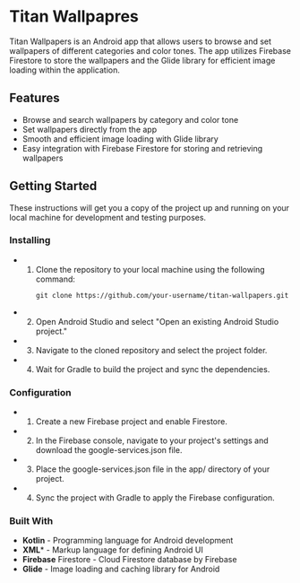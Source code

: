 # Titan Wallpapres
Titan Wallpapers is an Android app that allows users to browse and set wallpapers of different categories and color tones. 
The app utilizes Firebase Firestore to store the wallpapers and the Glide library for efficient image loading within the application.

## Features
- Browse and search wallpapers by category and color tone
- Set wallpapers directly from the app
- Smooth and efficient image loading with Glide library
- Easy integration with Firebase Firestore for storing and retrieving wallpapers

## Getting Started
These instructions will get you a copy of the project up and running on your local machine for development and testing purposes.

### Installing
- 1. Clone the repository to your local machine using the following command:
     ```shell
     git clone https://github.com/your-username/titan-wallpapers.git
     ```
- 2. Open Android Studio and select "Open an existing Android Studio project."
- 3. Navigate to the cloned repository and select the project folder.
- 4. Wait for Gradle to build the project and sync the dependencies.


### Configuration

- 1. Create a new Firebase project and enable Firestore.
- 2. In the Firebase console, navigate to your project's settings and download the google-services.json file.
- 3. Place the google-services.json file in the app/ directory of your project.
- 4. Sync the project with Gradle to apply the Firebase configuration.

### Built With

- **Kotlin** - Programming language for Android development
- **XML*** - Markup language for defining Android UI
- **Firebase** Firestore - Cloud Firestore database by Firebase
- **Glide** - Image loading and caching library for Android

